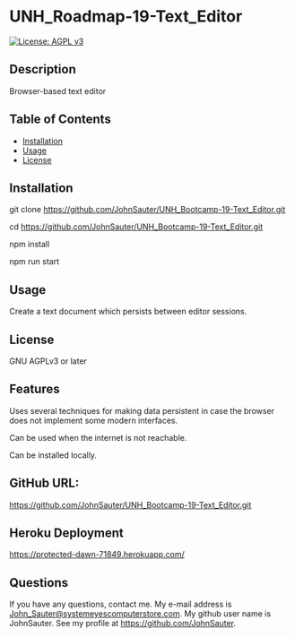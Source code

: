 # UNH_Roadmap-19-Text_Editor
[![License: AGPL v3](https://img.shields.io/badge/License-AGPL_v3-blue.svg)](https://www.gnu.org/licenses/agpl-3.0)
## Description

Browser-based text editor 

## Table of Contents

- [Installation](#installation)
- [Usage](#usage)
- [License](#license)

## Installation

git clone https://github.com/JohnSauter/UNH_Bootcamp-19-Text_Editor.git

cd https://github.com/JohnSauter/UNH_Bootcamp-19-Text_Editor.git

npm install

npm run start

## Usage

Create a text document which persists between editor sessions.

## License

GNU AGPLv3 or later

## Features
Uses several techniques for making data persistent in case the browser does not implement some modern interfaces.

Can be used when the internet is not reachable.

Can be installed locally.

## GitHub URL:

https://github.com/JohnSauter/UNH_Bootcamp-19-Text_Editor.git

## Heroku Deployment

https://protected-dawn-71849.herokuapp.com/

## Questions

If you have any questions, contact me.
My e-mail address is John_Sauter@systemeyescomputerstore.com.
My github user name is JohnSauter.  See my profile at
https://github.com/JohnSauter.

